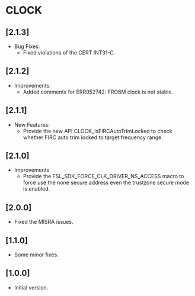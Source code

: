 # CLOCK

## [2.1.3]

- Bug Fixes:
  - Fixed violations of the CERT INT31-C.

## [2.1.2]

- Improvements:
  - Added comments for ERR052742: FRO6M clock is not stable.

## [2.1.1]

- New Features:
  - Provide the new API CLOCK_IsFIRCAutoTrimLocked to check whether FIRC auto trim locked to target frequency range.

## [2.1.0]

- Improvements
  - Provide the FSL_SDK_FORCE_CLK_DRIVER_NS_ACCESS macro to force use the none secure address even the trustzone secure mode is enabled.

## [2.0.0]

- Fixed the MISRA issues.

## [1.1.0]

- Some minor fixes.

## [1.0.0]

- Initial version.
